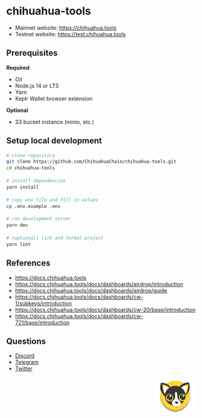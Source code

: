 <!-- markdownlint-disable MD033 MD034 MD036 MD041 -->


# chihuahua-tools

- Mainnet website: https://chihuahua.tools
- Testnet website: https://test.chihuahua.tools

## Prerequisites

**Required**

- Git
- Node.js 14 or LTS
- Yarn
- Keplr Wallet browser extension

**Optional**

- S3 bucket instance (minio, etc.)

## Setup local development

```sh
# clone repository
git clone https://github.com/ChihuahuaChain/chihuahua-tools.git
cd chihuahua-tools

# install dependencies
yarn install

# copy env file and fill in values
cp .env.example .env

# run development server
yarn dev

# (optional) lint and format project
yarn lint
```

## References

- https://docs.chihuahua.tools
- https://docs.chihuahua.tools/docs/dashboards/airdrop/introduction
- https://docs.chihuahua.tools/docs/dashboards/airdrop/guide
- https://docs.chihuahua.tools/docs/dashboards/cw-1/subkeys/introduction
- https://docs.chihuahua.tools/docs/dashboards/cw-20/base/introduction
- https://docs.chihuahua.tools/docs/dashboards/cw-721/base/introduction

## Questions

- [Discord](https://discord.gg/Chihuahua)
- [Telegram](https://t.me/chihuahua_cosmos)
- [Twitter](https://twitter.com/ChihuahuaChain)

<img src="./public/icon.png" height="96" align="right" />
